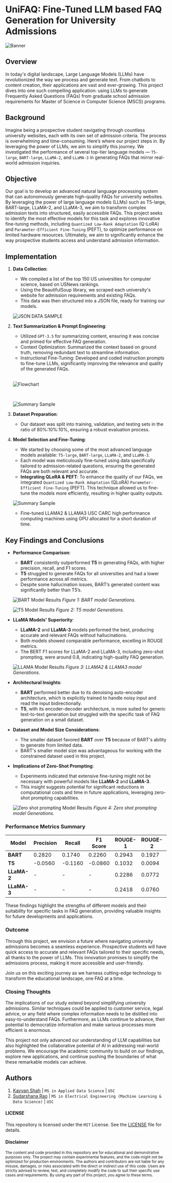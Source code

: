 # UniFAQ: Fine-Tuned LLM based FAQ Generation for University Admissions

![Banner](/assets/img/FAQ_banner.png)

## Overview

In today's digital landscape, Large Language Models (LLMs) have revolutionized the way we process and generate text. From chatbots to content creation, their applications are vast and ever-growing. This project dives into one such compelling application: using LLMs to generate Frequently Asked Questions (FAQs) from graduate school admission requirements for Master of Science in Computer Science (MSCS) programs.

## Background

Imagine being a prospective student navigating through countless university websites, each with its own set of admission criteria. The process is overwhelming and time-consuming. Here’s where our project steps in. By leveraging the power of LLMs, we aim to simplify this journey. We investigated the performance of several top-tier language models — `T5-large`, `BART-large`, `LLaMA-2`, and `LLaMA-3` in generating FAQs that mirror real-world admission inquiries.

## Objective

<!-- Our goal is ambitious yet clear: develop an advanced natural language processing system capable of autonomously generating high-quality FAQs for university websites. By aiming for a 10% increase in FAQ accuracy and relevance compared to a baseline T5 transformer model, we strive to make a significant impact on how prospective students access and understand admission information. -->

Our goal is to develop an advanced natural language processing system that can autonomously generate high-quality FAQs for university websites. By leveraging the power of large language models (LLMs) such as T5-large, BART-large, LLaMA-2, and LLaMA-3, we aim to transform complex admission texts into structured, easily accessible FAQs. This project seeks to identify the most effective models for this task and explores innovative fine-tuning methods, including `Quantized Low-Rank Adaptation` (Q-LoRA) and `Parameter-Efficient Fine-Tuning` (PEFT), to optimize performance on limited hardware resources. Ultimately, we aim to significantly enhance the way prospective students access and understand admission information.

## Implementation
1. **Data Collection**:
   - We compiled a list of the top 150 US universities for computer science, based on USNews rankings.
   - Using the BeautifulSoup library, we scraped each university's website for admission requirements and existing FAQs.
   - This data was then structured into a JSON file, ready for training our models.

   ![JSON DATA SAMPLE](/assets/img/json_sample.png)

2. **Text Summarization & Prompt Engineering**:
    - Utilized `GPT-3.5` for summarizing content, ensuring it was concise and primed for effective FAQ generation.
    - Context Optimization: Summarized the context based on ground truth, removing redundant text to streamline information.
    - Instructional Fine-Tuning: Developed and coded instruction prompts to fine-tune LLMs, significantly improving the relevance and quality of the generated FAQs.
    
    <br>

    ![Flowchart](/assets/img/text_summary_gpt.drawio.png)

    <br>

    ![Summary Sample](/assets/img/summarization_sample.png)

2. **Dataset Preparation**:
   - Our dataset was split into training, validation, and testing sets in the ratio of 80%:10%:10%, ensuring a robust evaluation process.

3. **Model Selection and Fine-Tuning**:
   - We started by choosing some of the most advanced language models available: `T5-large`, `BART-large`, `LLaMA-2`, and `LLaMA-3`.
   - Each model was meticulously fine-tuned using data specifically tailored to admission-related questions, ensuring the generated FAQs are both relevant and accurate.
   - **Integrating QLoRA & PEFT**: To enhance the quality of our FAQs, we integrated `Quantized Low-Rank Adaptation` (QLoRA) `Parameter-Efficient Fine-Tuning` (PEFT). This technique allowed us to fine-tune the models more efficiently, resulting in higher quality outputs.

   ![Summary Sample](/assets/img/fine-tuning.drawio.png)

   - Fine-tuned LLAMA2 & LLAMA3 USC CARC high performance computing machines using GPU allocated for a short duration of time.

## Key Findings and Conclusions
- **Performance Comparison**:
    - **BART** consistently outperformed **T5** in generating FAQs, with higher precision, recall, and F1 scores.
    - **T5** struggled to generate FAQs for all universities and had a lower performance across all metrics.
    - Despite some hallucination issues, BART’s generated content was significantly better than T5’s.

    ![BART Model Results](/assets/img/bart_op.png)
    *Figure 1: BART model Generations.*

    ![T5 Model Results](/assets/img/t5.png)
    *Figure 2: T5 model Generations.*

- **LLaMA Models' Superiority**:
    - **LLaMA-2** and **LLaMA-3** models performed the best, producing accurate and relevant FAQs without hallucinations.
    - Both models showed comparable performance, excelling in ROUGE metrics.
    - The BERT F1 scores for LLaMA-2 and LLaMA-3, including zero-shot prompting, were around 0.8, indicating high-quality FAQ generation.

    ![LLAMA Model Results](/assets/img/llama2_3_op.png)
    *Figure 3: LLAMA2 & LLAMA3 model Generations.*

- **Architectural Insights**:
    - **BART** performed better due to its denoising auto-encoder architecture, which is explicitly trained to handle noisy input and read the input bidirectionally.
    - **T5**, with its encoder-decoder architecture, is more suited for generic text-to-text generation but struggled with the specific task of FAQ generation on a small dataset.

- **Dataset and Model Size Considerations**:
    - The smaller dataset favored **BART** over **T5** because of BART's ability to generate from limited data.
    - BART's smaller model size was advantageous for working with the constrained dataset used in this project.

- **Implications of Zero-Shot Prompting**:
    - Experiments indicated that extensive fine-tuning might not be necessary with powerful models like **LLaMA-2** and **LLaMA-3**.
    - This insight suggests potential for significant reductions in computational costs and time in future applications, leveraging zero-shot prompting capabilities.

    ![Zero shot prompting Model Results](/assets/img/0_shot_prompting_op.png)
    *Figure 4: Zero shot prompting model Generations.*

### Performance Metrics Summary

| Model          | Precision | Recall | F1 Score | ROUGE-1 | ROUGE-2 | ROUGE-L |
|----------------|-----------|--------|----------|---------|---------|---------|
| **BART**       | 0.2820    | 0.1740 | 0.2260   | 0.2943  | 0.1927  | 0.2401  |
| **T5**         | -0.0560   | -0.1160| -0.0860  | 0.1032  | 0.0094  | 0.0898  |
| **LLaMA-2**    | -         | -      | -        | 0.2286  | 0.0772  | 0.1683  |
| **LLaMA-3**    | -         | -      | -        | 0.2418  | 0.0760  | 0.2187  |

These findings highlight the strengths of different models and their suitability for specific tasks in FAQ generation, providing valuable insights for future developments and applications.

### Outcome

Through this project, we envision a future where navigating university admissions becomes a seamless experience. Prospective students will have quick access to accurate and relevant FAQs tailored to their specific needs, all thanks to the power of LLMs. This innovation promises to simplify the admissions process, making it more accessible and user-friendly.

Join us on this exciting journey as we harness cutting-edge technology to transform the educational landscape, one FAQ at a time.

### Closing Thoughts

The implications of our study extend beyond simplifying university admissions. Similar techniques could be applied to customer service, legal advice, or any field where complex information needs to be distilled into easy-to-understand FAQs. Furthermore, as LLMs continue to advance, their potential to democratize information and make various processes more efficient is enormous.

This project not only advanced our understanding of LLM capabilities but also highlighted the collaborative potential of AI in addressing real-world problems. We encourage the academic community to build on our findings, explore new applications, and continue pushing the boundaries of what these remarkable models can achieve.

## Authors
1. [Kayvan Shah](https://github.com/KayvanShah1) | `MS in Applied Data Science` | `USC`
2. [Sudarshana Rao](https://github.com/SudarshanaSRao) | `MS in Electrical Engineering (Machine Learning & Data Science)` | `USC`

#### LICENSE
This repository is licensed under the `MIT` License. See the [LICENSE](LICENSE) file for details.

#### Disclaimer

<sub>
The content and code provided in this repository are for educational and demonstrative purposes only. The project may contain experimental features, and the code might not be optimized for production environments. The authors and contributors are not liable for any misuse, damages, or risks associated with the direct or indirect use of this code. Users are strictly advised to review, test, and completely modify the code to suit their specific use cases and requirements. By using any part of this project, you agree to these terms.
</sub>